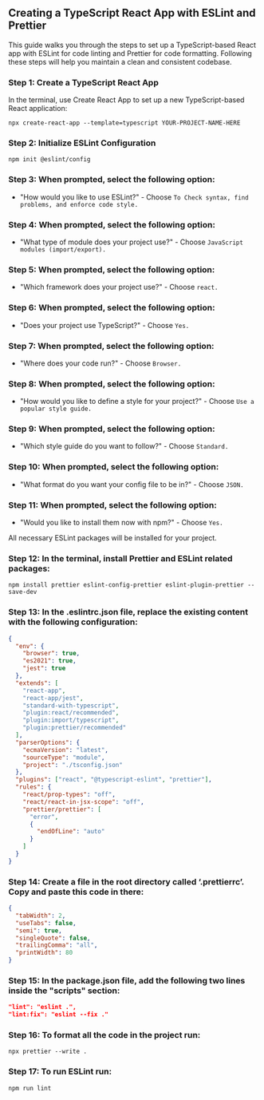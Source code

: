 ## Creating a TypeScript React App with ESLint and Prettier

This guide walks you through the steps to set up a TypeScript-based React app with ESLint for code linting and Prettier for code formatting. Following these steps will help you maintain a clean and consistent codebase.

### Step 1: Create a TypeScript React App

In the terminal, use Create React App to set up a new TypeScript-based React application:

`npx create-react-app --template=typescript YOUR-PROJECT-NAME-HERE`

### Step 2: Initialize ESLint Configuration

`npm init @eslint/config`

### Step 3: When prompted, select the following option:

- "How would you like to use ESLint?" - Choose `To Check syntax, find problems, and enforce code style.`

### Step 4: When prompted, select the following option:

- "What type of module does your project use?" - Choose `JavaScript modules (import/export).`

### Step 5: When prompted, select the following option:

- "Which framework does your project use?" - Choose `react.`

### Step 6: When prompted, select the following option:

- "Does your project use TypeScript?" - Choose `Yes.`

### Step 7: When prompted, select the following option:

- "Where does your code run?" - Choose `Browser.`

### Step 8: When prompted, select the following option:

- "How would you like to define a style for your project?" - Choose `Use a popular style guide.`

### Step 9: When prompted, select the following option:

- "Which style guide do you want to follow?" - Choose `Standard.`

### Step 10: When prompted, select the following option:

- "What format do you want your config file to be in?" - Choose `JSON.`

### Step 11: When prompted, select the following option:

- "Would you like to install them now with npm?" - Choose `Yes.`

All necessary ESLint packages will be installed for your project.

### Step 12: In the terminal, install Prettier and ESLint related packages:

`npm install prettier eslint-config-prettier eslint-plugin-prettier --save-dev`

### Step 13: In the .eslintrc.json file, replace the existing content with the following configuration:

```json
{
  "env": {
    "browser": true,
    "es2021": true,
    "jest": true
  },
  "extends": [
    "react-app",
    "react-app/jest",
    "standard-with-typescript",
    "plugin:react/recommended",
    "plugin:import/typescript",
    "plugin:prettier/recommended"
  ],
  "parserOptions": {
    "ecmaVersion": "latest",
    "sourceType": "module",
    "project": "./tsconfig.json"
  },
  "plugins": ["react", "@typescript-eslint", "prettier"],
  "rules": {
    "react/prop-types": "off",
    "react/react-in-jsx-scope": "off",
    "prettier/prettier": [
      "error",
      {
        "endOfLine": "auto"
      }
    ]
  }
}
```

### Step 14: Create a file in the root directory called ‘.prettierrc’. Copy and paste this code in there:

```json
{
  "tabWidth": 2,
  "useTabs": false,
  "semi": true,
  "singleQuote": false,
  "trailingComma": "all",
  "printWidth": 80
}
```

### Step 15: In the package.json file, add the following two lines inside the "scripts" section:

```json
"lint": "eslint .",
"lint:fix": "eslint --fix ."
```

### Step 16: To format all the code in the project run:

`npx prettier --write .`

### Step 17: To run ESLint run:

`npm run lint`
